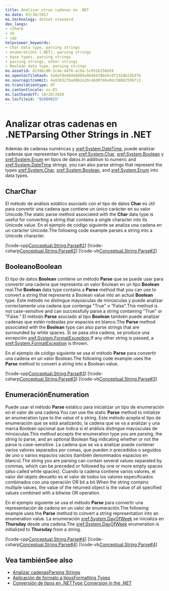 ```yaml
---
title: Analizar otras cadenas en .NET
ms.date: 03/30/2017
ms.technology: dotnet-standard
dev_langs:
- csharp
- vb
- cpp
helpviewer_keywords:
- Char data type, parsing strings
- enumerations [.NET], parsing strings
- base types, parsing strings
- parsing strings, other strings
- Boolean data type, parsing strings
ms.assetid: d139bc00-3c4e-4d78-ac9a-5c951b258d28
ms.openlocfilehash: 5a8afde40dddd69a9648439be5c0f232db23b37b
ms.sourcegitcommit: 4a938327bad8b2e20cabd0f46a9dc50882596f13
ms.translationtype: HT
ms.contentlocale: es-ES
ms.lasthandoff: 10/28/2020
ms.locfileid: "92889015"
---
```

# <a name="parsing-other-strings-in-net"></a><span data-ttu-id="5d52d-102">Analizar otras cadenas en .NET</span><span class="sxs-lookup"><span data-stu-id="5d52d-102">Parsing Other Strings in .NET</span></span>
<span data-ttu-id="5d52d-103">Además de cadenas numéricas y <xref:System.DateTime>, puede analizar cadenas que representan los tipos <xref:System.Char>, <xref:System.Boolean> y <xref:System.Enum> en tipos de datos.</span><span class="sxs-lookup"><span data-stu-id="5d52d-103">In addition to numeric and <xref:System.DateTime> strings, you can also parse strings that represent the types <xref:System.Char>, <xref:System.Boolean>, and <xref:System.Enum> into data types.</span></span>  
  
## <a name="char"></a><span data-ttu-id="5d52d-104">Char</span><span class="sxs-lookup"><span data-stu-id="5d52d-104">Char</span></span>  
 <span data-ttu-id="5d52d-105">El método de análisis estático asociado con el tipo de datos **Char** es útil para convertir una cadena que contiene un único carácter en su valor Unicode.</span><span class="sxs-lookup"><span data-stu-id="5d52d-105">The static parse method associated with the **Char** data type is useful for converting a string that contains a single character into its Unicode value.</span></span> <span data-ttu-id="5d52d-106">En el ejemplo de código siguiente se analiza una cadena en un carácter Unicode.</span><span class="sxs-lookup"><span data-stu-id="5d52d-106">The following code example parses a string into a Unicode character.</span></span>  
  
 [!code-cpp[Conceptual.String.Parse#2](../../../samples/snippets/cpp/VS_Snippets_CLR/conceptual.string.parse/cpp/parse.cpp#2)]
 [!code-csharp[Conceptual.String.Parse#2](../../../samples/snippets/csharp/VS_Snippets_CLR/conceptual.string.parse/cs/parse.cs#2)]
 [!code-vb[Conceptual.String.Parse#2](../../../samples/snippets/visualbasic/VS_Snippets_CLR/conceptual.string.parse/vb/parse.vb#2)]  
  
## <a name="boolean"></a><span data-ttu-id="5d52d-107">Booleano</span><span class="sxs-lookup"><span data-stu-id="5d52d-107">Boolean</span></span>  
 <span data-ttu-id="5d52d-108">El tipo de datos **Boolean** contiene un método **Parse** que se puede usar para convertir una cadena que representa un valor Boolean en un tipo **Boolean** real.</span><span class="sxs-lookup"><span data-stu-id="5d52d-108">The **Boolean** data type contains a **Parse** method that you can use to convert a string that represents a Boolean value into an actual **Boolean** type.</span></span> <span data-ttu-id="5d52d-109">Este método no distingue mayúsculas de minúsculas y puede analizar correctamente una cadena que contenga "True" o "False".</span><span class="sxs-lookup"><span data-stu-id="5d52d-109">This method is not case-sensitive and can successfully parse a string containing "True" or "False."</span></span> <span data-ttu-id="5d52d-110">El método **Parse** asociado al tipo **Boolean** también puede analizar cadenas que estén rodeadas por espacios en blanco.</span><span class="sxs-lookup"><span data-stu-id="5d52d-110">The **Parse** method associated with the **Boolean** type can also parse strings that are surrounded by white spaces.</span></span> <span data-ttu-id="5d52d-111">Si se pasa otra cadena, se produce una excepción <xref:System.FormatException>.</span><span class="sxs-lookup"><span data-stu-id="5d52d-111">If any other string is passed, a <xref:System.FormatException> is thrown.</span></span>  
  
 <span data-ttu-id="5d52d-112">En el ejemplo de código siguiente se usa el método **Parse** para convertir una cadena en un valor Boolean.</span><span class="sxs-lookup"><span data-stu-id="5d52d-112">The following code example uses the **Parse** method to convert a string into a Boolean value.</span></span>  
  
 [!code-cpp[Conceptual.String.Parse#3](../../../samples/snippets/cpp/VS_Snippets_CLR/conceptual.string.parse/cpp/parse.cpp#3)]
 [!code-csharp[Conceptual.String.Parse#3](../../../samples/snippets/csharp/VS_Snippets_CLR/conceptual.string.parse/cs/parse.cs#3)]
 [!code-vb[Conceptual.String.Parse#3](../../../samples/snippets/visualbasic/VS_Snippets_CLR/conceptual.string.parse/vb/parse.vb#3)]  
  
## <a name="enumeration"></a><span data-ttu-id="5d52d-113">Enumeración</span><span class="sxs-lookup"><span data-stu-id="5d52d-113">Enumeration</span></span>  
 <span data-ttu-id="5d52d-114">Puede usar el método **Parse** estático para inicializar un tipo de enumeración en el valor de una cadena.</span><span class="sxs-lookup"><span data-stu-id="5d52d-114">You can use the static **Parse** method to initialize an enumeration type to the value of a string.</span></span> <span data-ttu-id="5d52d-115">Este método acepta el tipo de enumeración que se está analizando, la cadena que se va a analizar y una marca Boolean opcional que indica si el análisis distingue mayúsculas de minúsculas.</span><span class="sxs-lookup"><span data-stu-id="5d52d-115">This method accepts the enumeration type you are parsing, the string to parse, and an optional Boolean flag indicating whether or not the parse is case-sensitive.</span></span> <span data-ttu-id="5d52d-116">La cadena que se va a analizar puede contener varios valores separados por comas, que pueden ir precedidos o seguidos de uno o varios espacios vacíos (también denominados espacios en blanco).</span><span class="sxs-lookup"><span data-stu-id="5d52d-116">The string you are parsing can contain several values separated by commas, which can be preceded or followed by one or more empty spaces (also called white spaces).</span></span> <span data-ttu-id="5d52d-117">Cuando la cadena contiene varios valores, el valor del objeto devuelto es el valor de todos los valores especificados combinados con una operación OR bit a bit.</span><span class="sxs-lookup"><span data-stu-id="5d52d-117">When the string contains multiple values, the value of the returned object is the value of all specified values combined with a bitwise OR operation.</span></span>  
  
 <span data-ttu-id="5d52d-118">En el ejemplo siguiente se usa el método **Parse** para convertir una representación de cadena en un valor de enumeración.</span><span class="sxs-lookup"><span data-stu-id="5d52d-118">The following example uses the **Parse** method to convert a string representation into an enumeration value.</span></span> <span data-ttu-id="5d52d-119">La enumeración <xref:System.DayOfWeek> se inicializa en **Thursday** desde una cadena.</span><span class="sxs-lookup"><span data-stu-id="5d52d-119">The <xref:System.DayOfWeek> enumeration is initialized to **Thursday** from a string.</span></span>  
  
 [!code-cpp[Conceptual.String.Parse#4](../../../samples/snippets/cpp/VS_Snippets_CLR/conceptual.string.parse/cpp/parse.cpp#4)]
 [!code-csharp[Conceptual.String.Parse#4](../../../samples/snippets/csharp/VS_Snippets_CLR/conceptual.string.parse/cs/parse.cs#4)]
 [!code-vb[Conceptual.String.Parse#4](../../../samples/snippets/visualbasic/VS_Snippets_CLR/conceptual.string.parse/vb/parse.vb#4)]  
  
## <a name="see-also"></a><span data-ttu-id="5d52d-120">Vea también</span><span class="sxs-lookup"><span data-stu-id="5d52d-120">See also</span></span>

- [<span data-ttu-id="5d52d-121">Analizar cadenas</span><span class="sxs-lookup"><span data-stu-id="5d52d-121">Parsing Strings</span></span>](parsing-strings.md)
- [<span data-ttu-id="5d52d-122">Aplicación de formato a tipos</span><span class="sxs-lookup"><span data-stu-id="5d52d-122">Formatting Types</span></span>](formatting-types.md)
- [<span data-ttu-id="5d52d-123">Conversión de tipos en .NET</span><span class="sxs-lookup"><span data-stu-id="5d52d-123">Type Conversion in the .NET</span></span>](type-conversion.md)
